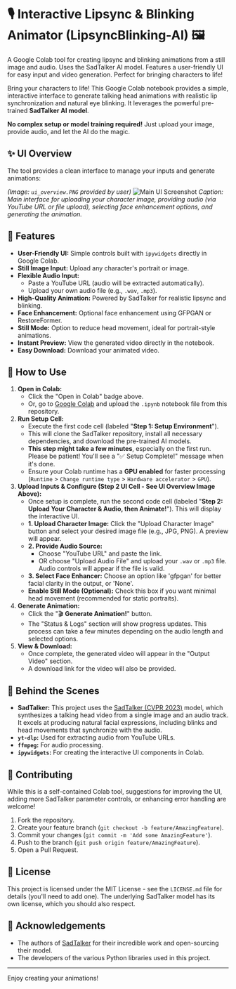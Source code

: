 # 🎙️ Interactive Lipsync & Blinking Animator (LipsyncBlinking-AI) 🖼️ 
A Google Colab tool for creating lipsync and blinking animations from a still image and audio. Uses the SadTalker AI model. Features a user-friendly UI for easy input and video generation. Perfect for bringing characters to life!


Bring your characters to life! This Google Colab notebook provides a simple, interactive interface to generate talking head animations with realistic lip synchronization and natural eye blinking. It leverages the powerful pre-trained **SadTalker AI model**.

**No complex setup or model training required!** Just upload your image, provide audio, and let the AI do the magic.

## ✨ UI Overview

The tool provides a clean interface to manage your inputs and generate animations:

*(Image: `ui_overview.PNG` provided by user)*
![Main UI Screenshot]([https://github.com/thekartikeyamishra/LipsyncBlinking-AI/blob/main/assets/ui_overview.PNG])
*Caption: Main interface for uploading your character image, providing audio (via YouTube URL or file upload), selecting face enhancement options, and generating the animation.*

## 🌟 Features

* **User-Friendly UI:** Simple controls built with `ipywidgets` directly in Google Colab.
* **Still Image Input:** Upload any character's portrait or image.
* **Flexible Audio Input:**
    * Paste a YouTube URL (audio will be extracted automatically).
    * Upload your own audio file (e.g., `.wav`, `.mp3`).
* **High-Quality Animation:** Powered by SadTalker for realistic lipsync and blinking.
* **Face Enhancement:** Optional face enhancement using GFPGAN or RestoreFormer.
* **Still Mode:** Option to reduce head movement, ideal for portrait-style animations.
* **Instant Preview:** View the generated video directly in the notebook.
* **Easy Download:** Download your animated video.

## 🚀 How to Use

1.  **Open in Colab:**
    * Click the "Open in Colab" badge above.
    * Or, go to [Google Colab](https://colab.research.google.com/) and upload the `.ipynb` notebook file from this repository.
2.  **Run Setup Cell:**
    * Execute the first code cell (labeled "**Step 1: Setup Environment**").
    * This will clone the SadTalker repository, install all necessary dependencies, and download the pre-trained AI models.
    * **This step might take a few minutes**, especially on the first run. Please be patient! You'll see a "✅ Setup Complete!" message when it's done.
    * Ensure your Colab runtime has a **GPU enabled** for faster processing (`Runtime` > `Change runtime type` > `Hardware accelerator` > `GPU`).
3.  **Upload Inputs & Configure (Step 2 UI Cell - See UI Overview Image Above):**
    * Once setup is complete, run the second code cell (labeled "**Step 2: Upload Your Character & Audio, then Animate!**"). This will display the interactive UI.
    * **1. Upload Character Image:** Click the "Upload Character Image" button and select your desired image file (e.g., JPG, PNG). A preview will appear.
    * **2. Provide Audio Source:**
        * Choose "YouTube URL" and paste the link.
        * OR choose "Upload Audio File" and upload your `.wav` or `.mp3` file. Audio controls will appear if the file is valid.
    * **3. Select Face Enhancer:** Choose an option like 'gfpgan' for better facial clarity in the output, or 'None'.
    * **Enable Still Mode (Optional):** Check this box if you want minimal head movement (recommended for static portraits).
4.  **Generate Animation:**
    * Click the "🎬 **Generate Animation!**" button.
    * The "Status & Logs" section will show progress updates. This process can take a few minutes depending on the audio length and selected options.
5.  **View & Download:**
    * Once complete, the generated video will appear in the "Output Video" section.
    * A download link for the video will also be provided.

## 🔧 Behind the Scenes

* **SadTalker:** This project uses the [SadTalker (CVPR 2023)](https://github.com/OpenTalker/SadTalker) model, which synthesizes a talking head video from a single image and an audio track. It excels at producing natural facial expressions, including blinks and head movements that synchronize with the audio.
* **`yt-dlp`:** Used for extracting audio from YouTube URLs.
* **`ffmpeg`:** For audio processing.
* **`ipywidgets`:** For creating the interactive UI components in Colab.

## 🤝 Contributing

While this is a self-contained Colab tool, suggestions for improving the UI, adding more SadTalker parameter controls, or enhancing error handling are welcome!
1.  Fork the repository.
2.  Create your feature branch (`git checkout -b feature/AmazingFeature`).
3.  Commit your changes (`git commit -m 'Add some AmazingFeature'`).
4.  Push to the branch (`git push origin feature/AmazingFeature`).
5.  Open a Pull Request.

## 📜 License

This project is licensed under the MIT License - see the `LICENSE.md` file for details (you'll need to add one). The underlying SadTalker model has its own license, which you should also respect.

## 🙏 Acknowledgements

* The authors of [SadTalker](https://sadtalker.github.io/) for their incredible work and open-sourcing their model.
* The developers of the various Python libraries used in this project.

---

Enjoy creating your animations!
